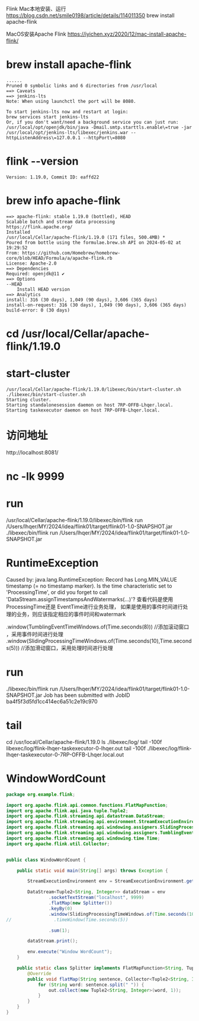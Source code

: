 Flink Mac本地安装、运行
https://blog.csdn.net/smile0198/article/details/114011350
brew install apache-flink

MacOS安装Apache Flink
https://iyichen.xyz/2020/12/mac-install-apache-flink/


# brew install apache-flink

    ......
    Pruned 0 symbolic links and 6 directories from /usr/local
    ==> Caveats
    ==> jenkins-lts
    Note: When using launchctl the port will be 8080.

    To start jenkins-lts now and restart at login:
    brew services start jenkins-lts
    Or, if you don't want/need a background service you can just run:
    /usr/local/opt/openjdk/bin/java -Dmail.smtp.starttls.enable\=true -jar /usr/local/opt/jenkins-lts/libexec/jenkins.war --httpListenAddress\=127.0.0.1 --httpPort\=8080


# flink --version
    Version: 1.19.0, Commit ID: eaffd22
# brew info apache-flink
    ==> apache-flink: stable 1.19.0 (bottled), HEAD
    Scalable batch and stream data processing
    https://flink.apache.org/
    Installed
    /usr/local/Cellar/apache-flink/1.19.0 (171 files, 500.4MB) *
    Poured from bottle using the formulae.brew.sh API on 2024-05-02 at 19:29:52
    From: https://github.com/Homebrew/homebrew-core/blob/HEAD/Formula/a/apache-flink.rb
    License: Apache-2.0
    ==> Dependencies
    Required: openjdk@11 ✔
    ==> Options
    --HEAD
        Install HEAD version
    ==> Analytics
    install: 316 (30 days), 1,049 (90 days), 3,606 (365 days)
    install-on-request: 316 (30 days), 1,049 (90 days), 3,606 (365 days)
    build-error: 0 (30 days)





# cd /usr/local/Cellar/apache-flink/1.19.0
# start-cluster
    /usr/local/Cellar/apache-flink/1.19.0/libexec/bin/start-cluster.sh
    ./libexec/bin/start-cluster.sh
    Starting cluster.
    Starting standalonesession daemon on host 7RP-OFFB-Lhqer.local.
    Starting taskexecutor daemon on host 7RP-OFFB-Lhqer.local.

# 访问地址
http://localhost:8081/

# nc -lk 9999

# run 
/usr/local/Cellar/apache-flink/1.19.0/libexec/bin/flink run /Users/lhqer/MY/2024/idea/flink01/target/flink01-1.0-SNAPSHOT.jar
./libexec/bin/flink run   /Users/lhqer/MY/2024/idea/flink01/target/flink01-1.0-SNAPSHOT.jar

# RuntimeException
Caused by: java.lang.RuntimeException: Record has Long.MIN_VALUE timestamp (= no timestamp marker). Is the time characteristic set to 'ProcessingTime', or did you forget to call 'DataStream.assignTimestampsAndWatermarks(...)'?
查看代码是使用 ProcessingTime还是 EventTime进行业务处理， 如果是使用的事件时间进行处理的业务，则应该指定相应的事件时间和watermark

.window(TumblingEventTimeWindows.of(Time.seconds(8))) //添加滚动窗口 ，采用事件时间进行处理
.window(SlidingProcessingTimeWindows.of(Time.seconds(10),Time.seconds(5))) //添加滑动窗口，采用处理时间进行处理
# run
./libexec/bin/flink run   /Users/lhqer/MY/2024/idea/flink01/target/flink01-1.0-SNAPSHOT.jar
Job has been submitted with JobID ba4f5f3d5fd1cc414ec6a51c2e19c970

# tail
cd /usr/local/Cellar/apache-flink/1.19.0
ls ./libexec/log/
tail -100f libexec/log/flink-lhqer-taskexecutor-0-lhqer.out
tail -100f ./libexec/log/flink-lhqer-taskexecutor-0-7RP-OFFB-Lhqer.local.out



# WindowWordCount
```java
package org.example.flink;

import org.apache.flink.api.common.functions.FlatMapFunction;
import org.apache.flink.api.java.tuple.Tuple2;
import org.apache.flink.streaming.api.datastream.DataStream;
import org.apache.flink.streaming.api.environment.StreamExecutionEnvironment;
import org.apache.flink.streaming.api.windowing.assigners.SlidingProcessingTimeWindows;
import org.apache.flink.streaming.api.windowing.assigners.TumblingEventTimeWindows;
import org.apache.flink.streaming.api.windowing.time.Time;
import org.apache.flink.util.Collector;


public class WindowWordCount {

    public static void main(String[] args) throws Exception {

        StreamExecutionEnvironment env = StreamExecutionEnvironment.getExecutionEnvironment();

        DataStream<Tuple2<String, Integer>> dataStream = env
                .socketTextStream("localhost", 9999)
                .flatMap(new Splitter())
                .keyBy(0)
                .window(SlidingProcessingTimeWindows.of(Time.seconds(10),Time.seconds(5))) //添加滑动窗口，采用处理时间进行处理
//                .timeWindow(Time.seconds(5))

                .sum(1);

        dataStream.print();

        env.execute("Window WordCount");
    }

    public static class Splitter implements FlatMapFunction<String, Tuple2<String, Integer>> {
        @Override
        public void flatMap(String sentence, Collector<Tuple2<String, Integer>> out) throws Exception {
            for (String word: sentence.split(" ")) {
                out.collect(new Tuple2<String, Integer>(word, 1));
            }
        }
    }
}
```

